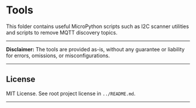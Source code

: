 # Tools

This folder contains useful MicroPython scripts such as I2C scanner utilities and scripts to remove MQTT discovery topics.

---

**Disclaimer:** The tools are provided as-is, without any guarantee or liability for errors, omissions, or misconfigurations.

---

## License

MIT License. See root project license in `../README.md`.

---



